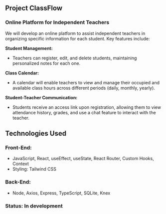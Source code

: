 ## Project ClassFlow
### Online Platform for Independent Teachers

We will develop an online platform to assist independent teachers in organizing specific information for each student. Key features include:

**Student Management:**
- Teachers can register, edit, and delete students, maintaining personalized notes for each one.

**Class Calendar:**
- A calendar will enable teachers to view and manage their occupied and available class hours across different periods (daily, monthly, yearly).

**Student-Teacher Communication:**
- Students receive an access link upon registration, allowing them to view attendance history, grades, and use a chat feature to interact with the teacher.

## Technologies Used
### Front-End:
- JavaScript, React, useEffect, useState, React Router, Custom Hooks, Context
- Styling: Tailwind CSS

### Back-End:
- Node, Axios, Express, TypeScript, SQLite, Knex

### Status: In development
